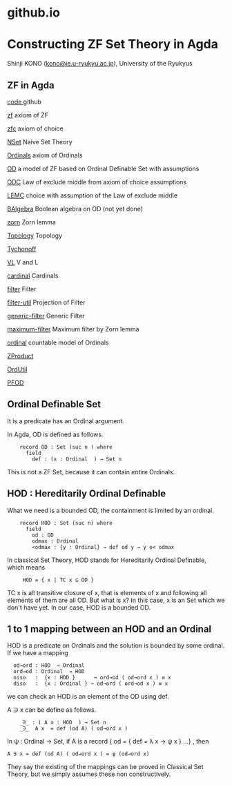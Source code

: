# github.io


Constructing ZF Set Theory in Agda 
============

Shinji KONO (kono@ie.u-ryukyu.ac.jp), University of the Ryukyus
## ZF in Agda

[code ](https://github.com/shinji-kono/) github 

[zf](https:/shinji-kono.github.io/zf-in-agda/html/zf.html)  axiom of ZF

[zfc](https:/shinji-kono.github.io/zf-in-agda/html/zfc.html) axiom of choice

[NSet](https:/shinji-kono.github.io/zf-in-agda/html/NSet.html)  Naive Set Theory

[Ordinals](https:/shinji-kono.github.io/zf-in-agda/html/Ordinals.html)  axiom of Ordinals

[OD](https:/shinji-kono.github.io/zf-in-agda/html/OD.html)   a model of ZF based on Ordinal Definable Set with assumptions

[ODC](https:/shinji-kono.github.io/zf-in-agda/html/ODC.html)   Law of exclude middle from axiom of choice assumptions

[LEMC](https:/shinji-kono.github.io/zf-in-agda/html/LEMC.html) choice with assumption of the Law of exclude middle 

[BAlgebra](https:/shinji-kono.github.io/zf-in-agda/html/BAlgebra.html) Boolean algebra on OD (not yet done)

[zorn](https:/shinji-kono.github.io/zf-in-agda/html/zorn.html)  Zorn lemma

[Topology](https:/shinji-kono.github.io/zf-in-agda/html/Topology.html)  Topology

[Tychonoff](https:/shinji-kono.github.io/zf-in-agda/html/Tychonoff.html)

[VL](https:/shinji-kono.github.io/zf-in-agda/html/VL.html)  V and L

[cardinal](https:/shinji-kono.github.io/zf-in-agda/html/cardinal.html) Cardinals

[filter](https:/shinji-kono.github.io/zf-in-agda/html/filter.html) Filter

[filter-util](https:/shinji-kono.github.io/zf-in-agda/html/filter-util.html) Projection of Filter

[generic-filter](https:/shinji-kono.github.io/zf-in-agda/html/generic-filter.html) Generic Filter

[maximum-filter](https:/shinji-kono.github.io/zf-in-agda/html/maximum-filter.html) Maximum filter by Zorn lemma

[ordinal](https:/shinji-kono.github.io/zf-in-agda/html/ordinal.html)   countable model of Ordinals

[ZProduct](https:/shinji-kono.github.io/zf-in-agda/html/ZProduct.html)

[OrdUtil](https:/shinji-kono.github.io/zf-in-agda/html/OrdUtil.html)

[PFOD](https:/shinji-kono.github.io/zf-in-agda/html/PFOD.html)


## Ordinal Definable Set

It is a predicate has an Ordinal argument.

In Agda, OD is defined as follows.

```
    record OD : Set (suc n ) where
      field
        def : (x : Ordinal  ) → Set n
```

This is not a ZF Set, because it can contain entire Ordinals.

## HOD : Hereditarily Ordinal Definable

What we need is a bounded OD, the containment is limited by an ordinal.

```
    record HOD : Set (suc n) where
      field
        od : OD
        odmax : Ordinal
        <odmax : {y : Ordinal} → def od y → y o< odmax
```

In classical Set Theory, HOD stands for Hereditarily Ordinal Definable, which means

```
     HOD = { x | TC x ⊆ OD }
```

TC x is all transitive closure of x, that is elements of x and following all elements of them are all OD. But 
what is x? In this case, x is an Set which we don't have yet. In our case, HOD is a bounded OD. 

## 1 to 1 mapping between an HOD and an Ordinal

HOD is a predicate on Ordinals and the solution is bounded by some ordinal. If we have a mapping

```
  od→ord : HOD  → Ordinal 
  ord→od : Ordinal  → HOD  
  oiso   :  {x : HOD }      → ord→od ( od→ord x ) ≡ x
  diso   :  {x : Ordinal } → od→ord ( ord→od x ) ≡ x
```

we can check an HOD is an element of the OD using def.

A ∋ x can be define as follows.

```
    _∋_ : ( A x : HOD  ) → Set n
    _∋_  A x  = def (od A) ( od→ord x )

```
In ψ : Ordinal → Set,  if A is a  record { od = { def = λ x → ψ x } ...}  , then

    A ∋ x = def (od A) ( od→ord x ) = ψ (od→ord x)

They say the existing of the mappings can be proved in Classical Set Theory, but we
simply assumes these non constructively.

